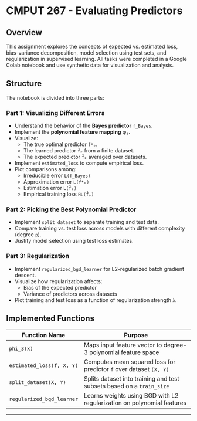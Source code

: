 # CMPUT 267 - Evaluating Predictors

## Overview

This assignment explores the concepts of expected vs. estimated loss, bias-variance decomposition, model selection using test sets, and regularization in supervised learning. All tasks were completed in a Google Colab notebook and use synthetic data for visualization and analysis.

## Structure

The notebook is divided into three parts:

### Part 1: Visualizing Different Errors
- Understand the behavior of the **Bayes predictor** `f_Bayes`.
- Implement the **polynomial feature mapping** φ₃.
- Visualize:
  - The true optimal predictor `f*ₚ`.
  - The learned predictor `f̂ₚ` from a finite dataset.
  - The expected predictor `f̄ₚ` averaged over datasets.
- Implement `estimated_loss` to compute empirical loss.
- Plot comparisons among:
  - Irreducible error `L(f_Bayes)`
  - Approximation error `L(f*ₚ)`
  - Estimation error `L(f̂ₚ)`
  - Empirical training loss `ĤL(f̂ₚ)`

### Part 2: Picking the Best Polynomial Predictor
- Implement `split_dataset` to separate training and test data.
- Compare training vs. test loss across models with different complexity (degree `p`).
- Justify model selection using test loss estimates.

### Part 3: Regularization
- Implement `regularized_bgd_learner` for L2-regularized batch gradient descent.
- Visualize how regularization affects:
  - Bias of the expected predictor
  - Variance of predictors across datasets
- Plot training and test loss as a function of regularization strength `λ`.

## Implemented Functions

| Function Name               | Purpose                                                                 |
|----------------------------|-------------------------------------------------------------------------|
| `phi_3(x)`                 | Maps input feature vector to degree-3 polynomial feature space          |
| `estimated_loss(f, X, Y)`  | Computes mean squared loss for predictor `f` over dataset `(X, Y)`      |
| `split_dataset(X, Y)`      | Splits dataset into training and test subsets based on a `train_size`   |
| `regularized_bgd_learner`  | Learns weights using BGD with L2 regularization on polynomial features  |

---

